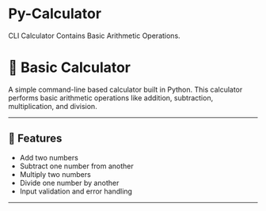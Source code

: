 # Py-Calculator
CLI Calculator Contains Basic Arithmetic Operations.


# 🧮 Basic Calculator

A simple command-line based calculator built in Python. This calculator performs basic arithmetic operations like addition, subtraction, multiplication, and division.

---

## 🔧 Features

- Add two numbers
- Subtract one number from another
- Multiply two numbers
- Divide one number by another
- Input validation and error handling

---



